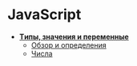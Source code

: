 # JavaScript

- **[Tипы, значения и переменные](3/index.md)**
  - [Обзор и определения](3/3-1.md)
  - [Числа](3/3-2.md)